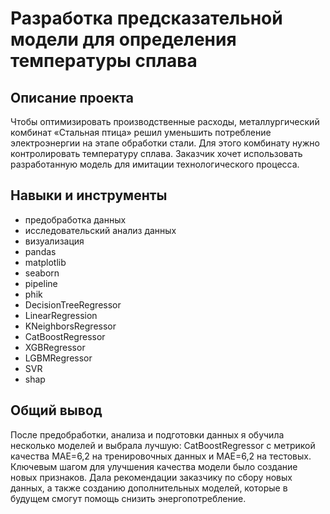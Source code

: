 # Разработка предсказательной модели для определения температуры сплава

## Описание проекта

Чтобы оптимизировать производственные расходы, металлургический комбинат «Стальная птица» решил уменьшить потребление электроэнергии на этапе обработки стали. Для этого комбинату нужно контролировать температуру сплава.
Заказчик хочет использовать разработанную модель для имитации технологического процесса.

## Навыки и инструменты

* предобработка данных
* исследовательский анализ данных
* визуализация
* pandas
* matplotlib
* seaborn
* pipeline
* phik
* DecisionTreeRegressor
* LinearRegression
* KNeighborsRegressor
* CatBoostRegressor
* XGBRegressor
* LGBMRegressor
* SVR
* shap

## Общий вывод

После предобработки, анализа и подготовки данных я обучила несколько моделей и выбрала лучшую:  CatBoostRegressor с метрикой качества MAE=6,2 на тренировочных данных и MAE=6,2 на тестовых. Ключевым шагом для улучшения качества модели было создание новых признаков. Дала рекомендации заказчику по сбору новых данных, а также созданию дополнительных моделей, которые в будущем смогут помощь снизить энергопотребление.
